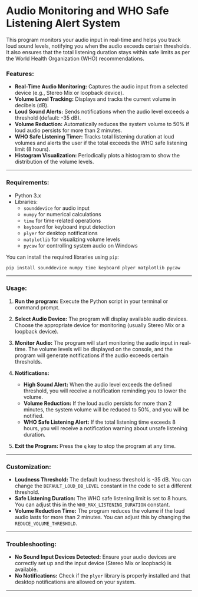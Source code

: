 # Audio Monitoring and WHO Safe Listening Alert System

This program monitors your audio input in real-time and helps you track loud sound levels, notifying you when the audio exceeds certain thresholds. It also ensures that the total listening duration stays within safe limits as per the World Health Organization (WHO) recommendations.

### Features:
- **Real-Time Audio Monitoring:** Captures the audio input from a selected device (e.g., Stereo Mix or loopback device).
- **Volume Level Tracking:** Displays and tracks the current volume in decibels (dB).
- **Loud Sound Alerts:** Sends notifications when the audio level exceeds a threshold (default: -35 dB).
- **Volume Reduction:** Automatically reduces the system volume to 50% if loud audio persists for more than 2 minutes.
- **WHO Safe Listening Timer:** Tracks total listening duration at loud volumes and alerts the user if the total exceeds the WHO safe listening limit (8 hours).
- **Histogram Visualization:** Periodically plots a histogram to show the distribution of the volume levels.

---

### Requirements:
- Python 3.x
- Libraries: 
  - `sounddevice` for audio input
  - `numpy` for numerical calculations
  - `time` for time-related operations
  - `keyboard` for keyboard input detection
  - `plyer` for desktop notifications
  - `matplotlib` for visualizing volume levels
  - `pycaw` for controlling system audio on Windows

You can install the required libraries using `pip`:

```bash
pip install sounddevice numpy time keyboard plyer matplotlib pycaw
```

---

### Usage:
1. **Run the program:** Execute the Python script in your terminal or command prompt.
   
2. **Select Audio Device:** The program will display available audio devices. Choose the appropriate device for monitoring (usually Stereo Mix or a loopback device).
   
3. **Monitor Audio:** The program will start monitoring the audio input in real-time. The volume levels will be displayed on the console, and the program will generate notifications if the audio exceeds certain thresholds.
   
4. **Notifications:**
   - **High Sound Alert:** When the audio level exceeds the defined threshold, you will receive a notification reminding you to lower the volume.
   - **Volume Reduction:** If the loud audio persists for more than 2 minutes, the system volume will be reduced to 50%, and you will be notified.
   - **WHO Safe Listening Alert:** If the total listening time exceeds 8 hours, you will receive a notification warning about unsafe listening duration.

5. **Exit the Program:** Press the `q` key to stop the program at any time.

---

### Customization:
- **Loudness Threshold:** The default loudness threshold is -35 dB. You can change the `DEFAULT_LOUD_DB_LEVEL` constant in the code to set a different threshold.
- **Safe Listening Duration:** The WHO safe listening limit is set to 8 hours. You can adjust this in the `WHO_MAX_LISTENING_DURATION` constant.
- **Volume Reduction Time:** The program reduces the volume if the loud audio lasts for more than 2 minutes. You can adjust this by changing the `REDUCE_VOLUME_THRESHOLD`.

---

### Troubleshooting:
- **No Sound Input Devices Detected:** Ensure your audio devices are correctly set up and the input device (Stereo Mix or loopback) is available.
- **No Notifications:** Check if the `plyer` library is properly installed and that desktop notifications are allowed on your system.

---
